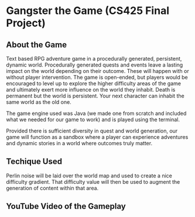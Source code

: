 # Gangster the Game (CS425 Final Project)
## About the Game
Text based RPG adventure game in a procedurally generated, persistent, dynamic
world. Procedurally generated quests and events leave a lasting impact on the world
depending on their outcome. These will happen with or without player intervention.
The game is open-ended, but players would be encouraged to level up to explore the
higher difficulty areas of the game and ultimately exert more influence on the world
they inhabit. Death is permanent but the world is persistent. Your next character can
inhabit the same world as the old one.   

The game engine used was Java (we made one from scratch and included what we needed for our game to work) and is played using the terminal.    

Provided there is sufficient diversity in quest and world generation, our game will
function as a sandbox where a player can experience adventures and dynamic stories
in a world where outcomes truly matter.
## Techique Used
Perlin noise will be laid over the world map and used to create a nice difficulty
gradient. That difficulty value will then be used to augment the generation of content
within that area.
## YouTube Video of the Gameplay
